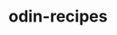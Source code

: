 # odin-recipes
<!-- This project will consist of Multiple Directories Inside the Website Like a main idex page, and within that page there will be multiple recipes you can look into and make for you or your family -->
